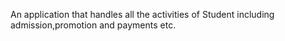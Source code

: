 An application that handles all the activities of Student including admission,promotion and payments etc.
